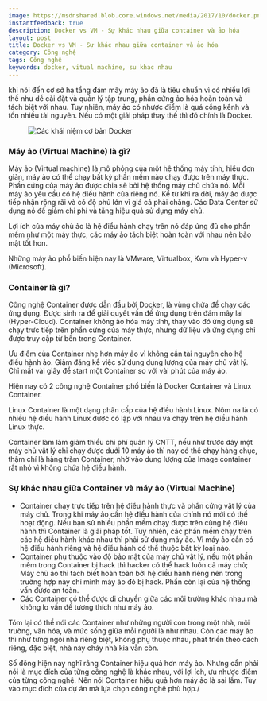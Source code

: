 ```yaml
---
image: https://msdnshared.blob.core.windows.net/media/2017/10/docker.png
instantfeedback: true
description: Docker vs VM - Sự khác nhau giữa container và ảo hóa
layout: post
title: Docker vs VM - Sự khác nhau giữa container và ảo hóa
category: Công nghệ
tags: Công nghệ
keywords: docker, vitual machine, su khac nhau
---
```


khi nói đến cơ sở hạ tầng đám mây máy ảo đã là tiêu chuẩn vì có nhiều lợi thế như dễ cài đặt và quản lý tập trung, phần cứng ảo hóa hoàn toàn và tách biệt với nhau. Tuy nhiên, máy ảo có nhược điểm là quá cồng kềnh và tốn nhiều tài nguyên. Nếu có một giải pháp thay thế thì đó chính là Docker.

<figure><img src="https://msdnshared.blob.core.windows.net/media/2017/10/docker.png" alt="Các khái niệm cơ bản Docker" title="Các khái niệm cơ bản Docker"></figure>

<h3>Máy ảo (Virtual Machine) là gì?</h3>

Máy ảo (Virtual machine) là mô phỏng của một hệ thống máy tính, hiểu đơn giản, máy ảo có thể chạy bất kỳ phần mềm nào chạy được trên máy thực. Phần cứng của máy ảo được chia sẽ bởi hệ thống máy chủ chứa nó. Mỗi máy ảo yêu cầu có hệ điều hành của riêng nó. Kể từ khi ra đời, máy ảo được tiếp nhận rộng rãi và có độ phủ lớn vì giá cả phải chăng. Các Data Center sử dụng nó để giảm chi phí và tăng hiệu quả sử dụng máy chủ.

Lợi ích của máy chủ ảo là hệ điều hành chạy trên nó đáp ứng đủ cho phần mềm như một máy thực, các máy ảo tách biệt hoàn toàn với nhau nên bảo mật tốt hơn.

Những máy ảo phổ biến hiện nay là VMware, Virtualbox, Kvm và Hyper-v (Microsoft).

<h3>Container là gì?</h3>

Công nghệ Container được dẫn đầu bởi Docker, là vùng chứa để chạy các ứng dụng. Được sinh ra để giải quyết vấn đề ứng dụng trên đám mây lai (Hyper-Cloud). Container không ảo hóa máy tính, thay vào đó ứng dụng sẽ chạy trực tiếp trên phần cứng của máy thực, nhưng dữ liệu và ứng dụng chỉ được truy cập từ bên trong Container. 

Ưu điểm của Container nhẹ hơn máy ảo vì không cần tài nguyên cho hệ điều hành ảo. Giảm đáng kể việc sử dụng dung lượng của máy chủ vật lý. Chỉ mất vài giây để start một Container so với vài phút của máy ảo.

Hiện nay có 2 công nghệ Container phổ biến là Docker Container và Linux Container. 

Linux Container là một dạng phân cấp của hệ điều hành Linux. Nôm na là có nhiều hệ điều hành Linux được cô lập với nhau và chạy trên hệ điều hành Linux thực.

Container làm làm giảm thiểu chi phí quản lý CNTT, nếu như trước đây một máy chủ vật lý chỉ chạy được dưới 10 máy ảo thì nay có thể chạy hàng chục, thậm chí là hàng trăm Container, nhờ vào dung lượng của Image container rất nhỏ vì không chứa hệ điều hành. 

<h3>Sự khác nhau giữa Container và máy ảo (Virtual Machine)</h3>

- Container chạy trực tiếp trên hệ điều hành thực và phần cứng vật lý của máy chủ. Trong khi máy ảo cần hệ điều hành của chính nó mới có thể hoạt động. Nếu bạn sử nhiều phần mềm chạy được trên cùng hệ điều hành thì Container là giải pháp tốt. Tuy nhiên, các phần mềm chạy trên các hệ điều hành khác nhau thì phải sử dụng máy ảo. Vì máy ảo cần có hệ điều hành riêng và hệ điều hành có thể thuộc bất kỳ loại nào.
- Container phụ thuộc vào độ bảo mật của máy chủ vật lý, nếu một phần mềm trong Container bị hack thì hacker có thể hack luôn cả máy chủ; Máy chủ ảo thì tách biết hoàn toàn bởi hệ điều hành riêng nên trong trường hợp này chỉ mình máy ảo đó bị hack. Phần còn lại của hệ thống vấn được an toàn.
- Các Container có thể được di chuyển giữa các môi trường khác nhau mà không lo vấn đề tương thích như máy ảo.

Tóm lại có thể nói các Container như những người con trong một nhà, môi trường, văn hóa, và mức sống giữa mỗi người là như nhau. Còn các máy ảo thì như từng ngôi nhà riêng biệt, không phụ thuộc nhau, phát triển theo cách riêng, đặc biệt, nhà này cháy nhà kia vẫn còn.

Số đông hiện nay nghĩ rằng Container hiệu quả hơn máy ảo. Nhưng cần phải nói là mục đích của từng công nghệ là khác nhau, với lợi ích, ưu nhược điểm của từng công nghệ. Nên nói Container hiệu quả hơn máy ảo là sai lầm. Tùy vào mục đích của dự án mà lựa chọn công nghệ phù hợp./